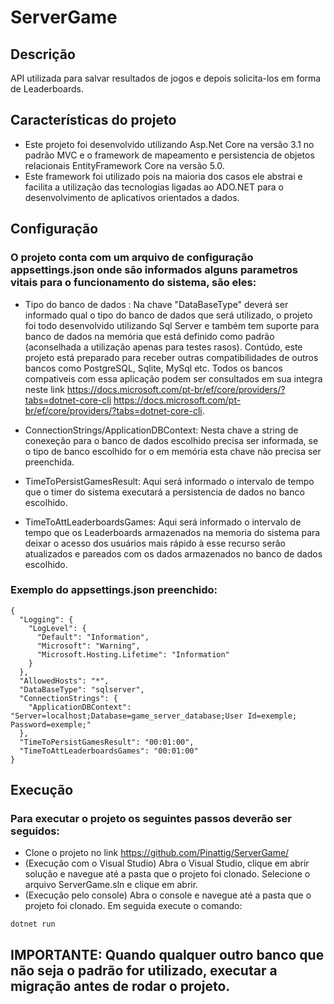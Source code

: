 # ServerGame

## Descrição
API utilizada para salvar resultados de jogos e depois solicita-los em forma de Leaderboards.

## Características do projeto
- Este projeto foi desenvolvido utilizando Asp.Net Core na versão 3.1 no padrão MVC e o framework de mapeamento e persistencia de objetos relacionais EntityFramework Core na versão 5.0.
- Este framework foi utilizado pois na maioria dos casos ele abstrai e facilita a utilização das tecnologias ligadas ao ADO.NET para o desenvolvimento de aplicativos orientados a dados.

## Configuração

### O projeto conta com um arquivo de configuração appsettings.json onde são informados alguns parametros vitais para o funcionamento do sistema, são eles:
- Tipo do banco de dados : 
Na chave "DataBaseType" deverá ser informado qual o tipo do banco de dados que será utilizado, o projeto foi todo desenvolvido utilizando Sql Server e também tem suporte para banco de dados na memória que está definido como padrão (aconselhada a utilização apenas para testes rasos). Contúdo, este projeto está preparado para receber outras compatibilidades de outros bancos como PostgreSQL, Sqlite, MySql etc. Todos os bancos compativeis com essa aplicação podem ser consultados em sua integra neste link https://docs.microsoft.com/pt-br/ef/core/providers/?tabs=dotnet-core-cli https://docs.microsoft.com/pt-br/ef/core/providers/?tabs=dotnet-core-cli.

- ConnectionStrings/ApplicationDBContext:
Nesta chave a string de conexeção para o banco de dados escolhido precisa ser informada, se o tipo de banco escolhido for o em memória esta chave não precisa ser preenchida.

- TimeToPersistGamesResult:
Aqui será informado o intervalo de tempo que o timer do sistema executará a persistencia de dados no banco escolhido.

- TimeToAttLeaderboardsGames:
Aqui será informado o intervalo de tempo que os Leaderboards armazenados na memoria do sistema para deixar o acesso dos usuários mais rápido à esse recurso serão atualizados e pareados com os dados armazenados no banco de dados escolhido.

### Exemplo do appsettings.json preenchido:
``` 
{
  "Logging": {
    "LogLevel": {
      "Default": "Information",
      "Microsoft": "Warning",
      "Microsoft.Hosting.Lifetime": "Information"
    }
  },
  "AllowedHosts": "*",
  "DataBaseType": "sqlserver",
  "ConnectionStrings": {
    "ApplicationDBContext": "Server=localhost;Database=game_server_database;User Id=exemple; Password=exemple;"
  },
  "TimeToPersistGamesResult": "00:01:00",
  "TimeToAttLeaderboardsGames": "00:01:00"
}

```

## Execução

### Para executar o projeto os seguintes passos deverão ser seguidos:
- Clone o projeto no link https://github.com/Pinattig/ServerGame/
- (Execução com o Visual Studio) Abra o Visual Studio, clique em abrir solução e navegue até a pasta que o projeto foi clonado. Selecione o arquivo ServerGame.sln e clique em abrir.
- (Execução pelo console) Abra o console e navegue até a pasta que o projeto foi clonado. Em seguida execute o comando:
 
 ``` dotnet run ```


## IMPORTANTE: Quando qualquer outro banco que não seja o padrão for utilizado, executar a migração antes de rodar o projeto.
